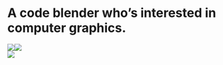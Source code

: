 # A code blender who’s interested in computer graphics.

<!--
**whwuhan/whwuhan** is a ✨ _special_ ✨ repository because its `README.md` (this file) appears on your GitHub profile.

Here are some ideas to get you started:

- 🔭 I’m currently working on ...
- 🌱 I’m currently learning ...
- 👯 I’m looking to collaborate on ...
- 🤔 I’m looking for help with ...
- 💬 Ask me about ...
- 📫 How to reach me: ...
- 😄 Pronouns: ...
- ⚡ Fun fact: ...
-->
<div style="display:flex">
   
   <div  style="display:inline-block">
      <!-- github统计 -->
      <a href="https://github.com/whwuhan">
         <img src="https://github-readme-stats.vercel.app/api?username=whwuhan&theme=tokyonight&show_icons=true&count_private=true" />
      </a>
   </div>
   <!-- 擅长语言 -->
   <div  style="display:inline-block">
      <a href="https://github.com/whwuhan">
         <img src="https://github-readme-stats.vercel.app/api/top-langs?username=whwuhan" />
      </a>
      <!-- 额外的pins -->

   </div>
</div>
      <a href="">
         <img src="https://github-readme-stats.vercel.app/api/pin/?username=whwuhan&repo=Coolender" />
      </a>







